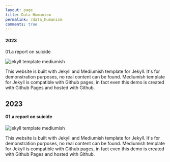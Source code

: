 ```yaml
---
layout: page
title: Data Humanism
permalink: /data_humanism
comments: true
---
```

<div class="databox data_01">
<div class="row">
    <div class="col-12 col-md-12 col-lg-7 pr-lg-0">
        <h4>2023</h4>
        <p>01.a report on suicide</p>
        <img class="shadow-lg" src="{{site.baseurl}}/assets/images/data01.jpg" alt="jekyll template mediumish" />
    </div>
    <div class="col-12 col-md-12 col-lg-5">
        <p>This website is built with Jekyll and Mediumish template for Jekyll. It's for demonstration purposes, no real content can be found. Mediumish template for Jekyll is compatible with Github pages, in fact even this demo is created with Github Pages and hosted with Github.</p>
    </div>
</div>

<div class="databox data_02">
<h2>2023</h2>
<h4>01.a report on suicide</h4>
<img class="shadow-lg" src="{{site.baseurl}}/assets/images/data01.jpg" alt="jekyll template mediumish" />
<p>This website is built with Jekyll and Mediumish template for Jekyll. It's for demonstration purposes, no real content can be found. Mediumish template for Jekyll is compatible with Github pages, in fact even this demo is created with Github Pages and hosted with Github.</p>
</div>
